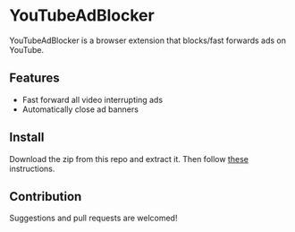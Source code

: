# YouTubeAdBlocker

YouTubeAdBlocker is a browser extension that blocks/fast forwards ads on YouTube.

## Features

- Fast forward all video interrupting ads
- Automatically close ad banners

## Install

Download the zip from this repo and extract it. Then follow [these](https://webkul.com/blog/how-to-install-the-unpacked-extension-in-chrome/) instructions.

## Contribution

Suggestions and pull requests are welcomed!
